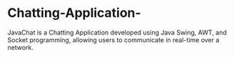 # Chatting-Application-
JavaChat is a Chatting Application developed using Java Swing, AWT, and Socket programming, allowing users to communicate in real-time over a network.
